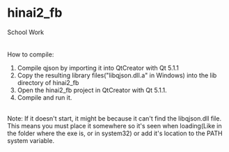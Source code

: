hinai2_fb
=========

School Work<br>
<br>
<br>
How to compile:<br>
1. Compile qjson by importing it into QtCreator with Qt 5.1.1<br>
2. Copy the resulting library files("libqjson.dll.a" in Windows) into the lib directory of hinai2_fb<br>
3. Open the hinai2_fb project in QtCreator with Qt 5.1.1.<br>
4. Compile and run it.<br>
<br>
Note: If it doesn't start, it might be because it can't find the libqjson.dll file. This means you must place it somewhere so it's seen when loading(Like in the folder where the exe is, or in system32)
or add it's location to the PATH system variable.
